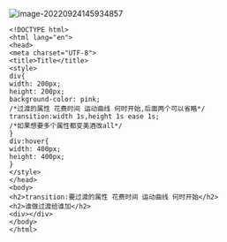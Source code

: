 ![image-20220924145934857](https://manv-typora.oss-cn-hangzhou.aliyuncs.com/typora-imgimage-20220924145934857.png)

```
<!DOCTYPE html>
<html lang="en">
<head>
<meta charset="UTF-8">
<title>Title</title>
<style>
div{
width: 200px;
height: 200px;
background-color: pink;
/*过渡的属性 花费时间 运动曲线 何时开始,后面两个可以省略*/
transition:width 1s,height 1s ease 1s;
/*如果想要多个属性都变美酒改all*/
}
div:hover{
width: 400px;
height: 400px;
}
</style>
</head>
<body>
<h2>transition:要过渡的属性 花费时间 运动曲线 何时开始</h2>
<h2>谁做过渡给谁加</h2>
<div></div>
</body>
</html>
```

